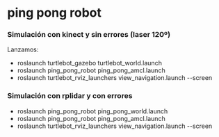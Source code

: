 # ping pong robot

### Simulación con kinect y sin errores (laser 120º)
Lanzamos:
* roslaunch turtlebot_gazebo turtlebot_world.launch
* roslaunch ping_pong_robot ping_pong_amcl.launch
* roslaunch turtlebot_rviz_launchers view_navigation.launch --screen

### Simulación con rplidar  y con errores
* roslaunch ping_pong_robot ping_pong_world.launch
* roslaunch ping_pong_robot ping_pong_amcl.launch
* roslaunch turtlebot_rviz_launchers view_navigation.launch --screen
